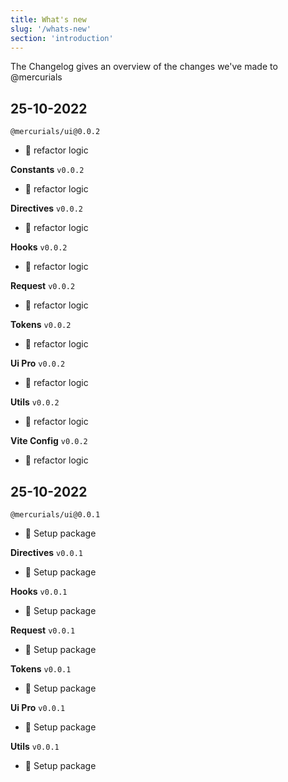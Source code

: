 ```yaml
---
title: What's new
slug: '/whats-new'
section: 'introduction'
---
```


The Changelog gives an overview of the changes we've made to @mercurials

<!-- CHANGELOG:INSERT -->

## 25-10-2022

`@mercurials/ui@0.0.2`

- 🚀 refactor logic

**Constants** `v0.0.2`

- 🚀 refactor logic

**Directives** `v0.0.2`

- 🚀 refactor logic

**Hooks** `v0.0.2`

- 🚀 refactor logic

**Request** `v0.0.2`

- 🚀 refactor logic

**Tokens** `v0.0.2`

- 🚀 refactor logic

**Ui Pro** `v0.0.2`

- 🚀 refactor logic

**Utils** `v0.0.2`

- 🚀 refactor logic

**Vite Config** `v0.0.2`

- 🚀 refactor logic


## 25-10-2022

`@mercurials/ui@0.0.1`

- 🎉 Setup package

**Directives** `v0.0.1`

- 🎉 Setup package

**Hooks** `v0.0.1`

- 🎉 Setup package

**Request** `v0.0.1`

- 🎉 Setup package

**Tokens** `v0.0.1`

- 🎉 Setup package

**Ui Pro** `v0.0.1`

- 🎉 Setup package

**Utils** `v0.0.1`

- 🎉 Setup package


